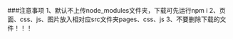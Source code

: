 ###注意事项
    1、默认不上传node_modules文件夹，下载可先运行npm i
    2、页面、css、js、图片放入相对应src文件夹pages、css、js
    3、不要删除下载的文件！！！